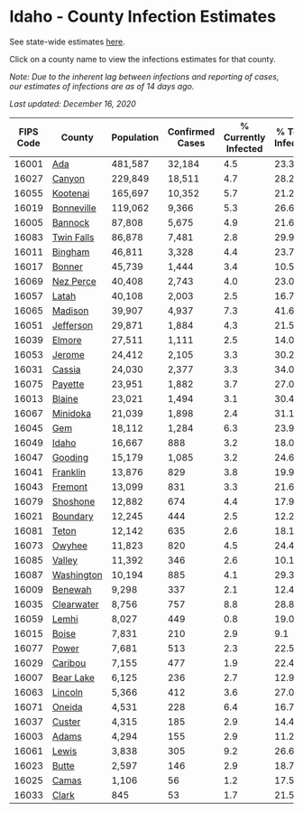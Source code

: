 # Idaho - County Infection Estimates

See state-wide estimates [here](/infections/us-id).

Click on a county name to view the infections estimates for that county.

*Note: Due to the inherent lag between infections and reporting of cases, our estimates of infections are as of 14 days ago.*

*Last updated: December 16, 2020*

|   FIPS Code |                   County |   Population |   Confirmed Cases |   % Currently Infected |   % Total Infected |
|-------------|--------------------------|--------------|-------------------|------------------------|--------------------|
|       16001 |               [Ada](ada) |      481,587 |            32,184 |                    4.5 |               23.3 |
|       16027 |         [Canyon](canyon) |      229,849 |            18,511 |                    4.7 |               28.2 |
|       16055 |     [Kootenai](kootenai) |      165,697 |            10,352 |                    5.7 |               21.2 |
|       16019 | [Bonneville](bonneville) |      119,062 |             9,366 |                    5.3 |               26.6 |
|       16005 |       [Bannock](bannock) |       87,808 |             5,675 |                    4.9 |               21.6 |
|       16083 | [Twin Falls](twin-falls) |       86,878 |             7,481 |                    2.8 |               29.9 |
|       16011 |       [Bingham](bingham) |       46,811 |             3,328 |                    4.4 |               23.7 |
|       16017 |         [Bonner](bonner) |       45,739 |             1,444 |                    3.4 |               10.5 |
|       16069 |   [Nez Perce](nez-perce) |       40,408 |             2,743 |                    4.0 |               23.0 |
|       16057 |           [Latah](latah) |       40,108 |             2,003 |                    2.5 |               16.7 |
|       16065 |       [Madison](madison) |       39,907 |             4,937 |                    7.3 |               41.6 |
|       16051 |   [Jefferson](jefferson) |       29,871 |             1,884 |                    4.3 |               21.5 |
|       16039 |         [Elmore](elmore) |       27,511 |             1,111 |                    2.5 |               14.0 |
|       16053 |         [Jerome](jerome) |       24,412 |             2,105 |                    3.3 |               30.2 |
|       16031 |         [Cassia](cassia) |       24,030 |             2,377 |                    3.3 |               34.0 |
|       16075 |       [Payette](payette) |       23,951 |             1,882 |                    3.7 |               27.0 |
|       16013 |         [Blaine](blaine) |       23,021 |             1,494 |                    3.1 |               30.4 |
|       16067 |     [Minidoka](minidoka) |       21,039 |             1,898 |                    2.4 |               31.1 |
|       16045 |               [Gem](gem) |       18,112 |             1,284 |                    6.3 |               23.9 |
|       16049 |           [Idaho](idaho) |       16,667 |               888 |                    3.2 |               18.0 |
|       16047 |       [Gooding](gooding) |       15,179 |             1,085 |                    3.2 |               24.6 |
|       16041 |     [Franklin](franklin) |       13,876 |               829 |                    3.8 |               19.9 |
|       16043 |       [Fremont](fremont) |       13,099 |               831 |                    3.3 |               21.6 |
|       16079 |     [Shoshone](shoshone) |       12,882 |               674 |                    4.4 |               17.9 |
|       16021 |     [Boundary](boundary) |       12,245 |               444 |                    2.5 |               12.2 |
|       16081 |           [Teton](teton) |       12,142 |               635 |                    2.6 |               18.1 |
|       16073 |         [Owyhee](owyhee) |       11,823 |               820 |                    4.5 |               24.4 |
|       16085 |         [Valley](valley) |       11,392 |               346 |                    2.6 |               10.1 |
|       16087 | [Washington](washington) |       10,194 |               885 |                    4.1 |               29.3 |
|       16009 |       [Benewah](benewah) |        9,298 |               337 |                    2.1 |               12.4 |
|       16035 | [Clearwater](clearwater) |        8,756 |               757 |                    8.8 |               28.8 |
|       16059 |           [Lemhi](lemhi) |        8,027 |               449 |                    0.8 |               19.0 |
|       16015 |           [Boise](boise) |        7,831 |               210 |                    2.9 |                9.1 |
|       16077 |           [Power](power) |        7,681 |               513 |                    2.3 |               22.5 |
|       16029 |       [Caribou](caribou) |        7,155 |               477 |                    1.9 |               22.4 |
|       16007 |   [Bear Lake](bear-lake) |        6,125 |               236 |                    2.7 |               12.9 |
|       16063 |       [Lincoln](lincoln) |        5,366 |               412 |                    3.6 |               27.0 |
|       16071 |         [Oneida](oneida) |        4,531 |               228 |                    6.4 |               16.7 |
|       16037 |         [Custer](custer) |        4,315 |               185 |                    2.9 |               14.4 |
|       16003 |           [Adams](adams) |        4,294 |               155 |                    2.9 |               11.2 |
|       16061 |           [Lewis](lewis) |        3,838 |               305 |                    9.2 |               26.6 |
|       16023 |           [Butte](butte) |        2,597 |               146 |                    2.9 |               18.7 |
|       16025 |           [Camas](camas) |        1,106 |                56 |                    1.2 |               17.5 |
|       16033 |           [Clark](clark) |          845 |                53 |                    1.7 |               21.5 |